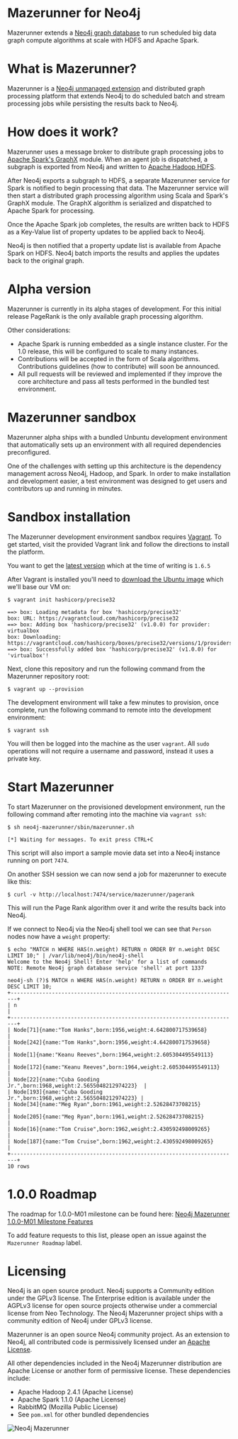 Mazerunner for Neo4j
================

Mazerunner extends a [Neo4j graph database](http://www.neo4j.com) to run scheduled big data graph compute algorithms at scale with HDFS and Apache Spark.

What is Mazerunner?
================

Mazerunner is a [Neo4j unmanaged extension](http://neo4j.com/docs/stable/server-unmanaged-extensions.html) and distributed graph processing platform that extends Neo4j to do scheduled batch and stream processing jobs while persisting the results back to Neo4j.

How does it work?
================

Mazerunner uses a message broker to distribute graph processing jobs to [Apache Spark's GraphX](https://spark.apache.org/graphx/) module. When an agent job is dispatched, a subgraph is exported from Neo4j and written to [Apache Hadoop HDFS](https://hadoop.apache.org/docs/r2.4.1/hadoop-project-dist/hadoop-hdfs/HdfsUserGuide.html).

After Neo4j exports a subgraph to HDFS, a separate Mazerunner service for Spark is notified to begin processing that data. The Mazerunner service will then start a distributed graph processing algorithm using Scala and Spark's GraphX module. The GraphX algorithm is serialized and dispatched to Apache Spark for processing.

Once the Apache Spark job completes, the results are written back to HDFS as a Key-Value list of property updates to be applied back to Neo4j.

Neo4j is then notified that a property update list is available from Apache Spark on HDFS. Neo4j batch imports the results and applies the updates back to the original graph.

Alpha version
================

Mazerunner is currently in its alpha stages of development. For this initial release PageRank is the only available graph processing algorithm.

Other considerations:

* Apache Spark is running embedded as a single instance cluster. For the 1.0 release, this will be configured to scale to many instances.
* Contributions will be accepted in the form of Scala algorithms. Contributions guidelines (how to contribute) will soon be announced.
* All pull requests will be reviewed and implemented if they improve the core architecture and pass all tests performed in the bundled test environment.

Mazerunner sandbox
================

Mazerunner alpha ships with a bundled Unbuntu development environment that automatically sets up an environment with all required dependencies preconfigured.

One of the challenges with setting up this architecture is the dependency management across Neo4j, Hadoop, and Spark. In order to make installation and development easier, a test environment was designed to get users and contributors up and running in minutes.

Sandbox installation
================

The Mazerunner development environment sandbox requires [Vagrant](https://docs.vagrantup.com/v2/getting-started/index.html). To get started, visit the provided Vagrant link and follow the directions to install the platform.

You want to get the [latest version](https://www.vagrantup.com/downloads.html) which at the time of writing is `1.6.5`

After Vagrant is installed you'll need to [download the Ubuntu image](https://docs.vagrantup.com/v2/getting-started/index.html) which we'll base our VM on:

    $ vagrant init hashicorp/precise32

    ==> box: Loading metadata for box 'hashicorp/precise32'
    box: URL: https://vagrantcloud.com/hashicorp/precise32
    ==> box: Adding box 'hashicorp/precise32' (v1.0.0) for provider: virtualbox
    box: Downloading: https://vagrantcloud.com/hashicorp/boxes/precise32/versions/1/providers/virtualbox.box
    ==> box: Successfully added box 'hashicorp/precise32' (v1.0.0) for 'virtualbox'!

Next, clone this repository and run the following command from the Mazerunner repository root:

    $ vagrant up --provision

The development environment will take a few minutes to provision, once complete, run the following command to remote into the development environment:

    $ vagrant ssh

You will then be logged into the machine as the user `vagrant`. All `sudo` operations will not require a username and password, instead it uses a private key.

Start Mazerunner
================

To start Mazerunner on the provisioned development environment, run the following command after remoting into the machine via `vagrant ssh`:

    $ sh neo4j-mazerunner/sbin/mazerunner.sh

    [*] Waiting for messages. To exit press CTRL+C

This script will also import a sample movie data set into a Neo4j instance running on port `7474`.

On another SSH session we can now send a job for mazerunner to execute like this:

    $ curl -v http://localhost:7474/service/mazerunner/pagerank

This will run the Page Rank algorithm over it and write the results back into Neo4j.

If we connect to Neo4j via the Neo4j shell tool we can see that `Person` nodes now have a `weight` property:

    $ echo "MATCH n WHERE HAS(n.weight) RETURN n ORDER BY n.weight DESC LIMIT 10;" | /var/lib/neo4j/bin/neo4j-shell
    Welcome to the Neo4j Shell! Enter 'help' for a list of commands
    NOTE: Remote Neo4j graph database service 'shell' at port 1337

    neo4j-sh (?)$ MATCH n WHERE HAS(n.weight) RETURN n ORDER BY n.weight DESC LIMIT 10;
    +------------------------------------------------------------------------+
    | n                                                                      |
    +------------------------------------------------------------------------+
    | Node[71]{name:"Tom Hanks",born:1956,weight:4.642800717539658}          |
    | Node[242]{name:"Tom Hanks",born:1956,weight:4.642800717539658}         |
    | Node[1]{name:"Keanu Reeves",born:1964,weight:2.605304495549113}        |
    | Node[172]{name:"Keanu Reeves",born:1964,weight:2.605304495549113}      |
    | Node[22]{name:"Cuba Gooding Jr.",born:1968,weight:2.5655048212974223}  |
    | Node[193]{name:"Cuba Gooding Jr.",born:1968,weight:2.5655048212974223} |
    | Node[34]{name:"Meg Ryan",born:1961,weight:2.52628473708215}            |
    | Node[205]{name:"Meg Ryan",born:1961,weight:2.52628473708215}           |
    | Node[16]{name:"Tom Cruise",born:1962,weight:2.430592498009265}         |
    | Node[187]{name:"Tom Cruise",born:1962,weight:2.430592498009265}        |
    +------------------------------------------------------------------------+
    10 rows

1.0.0 Roadmap
================

The roadmap for 1.0.0-M01 milestone can be found here: [Neo4j Mazerunner 1.0.0-M01 Milestone Features](https://github.com/kbastani/neo4j-mazerunner/issues/1)

To add feature requests to this list, please open an issue against the `Mazerunner Roadmap` label.

Licensing
================

Neo4j is an open source product. Neo4j supports a Community edition under the GPLv3 license. The Enterprise edition is available under the AGPLv3 license for open source projects otherwise under a commercial license from Neo Technology. The Neo4j Mazerunner project ships with a community edition of Neo4j under GPLv3 license.

Mazerunner is an open source Neo4j community project. As an extension to Neo4j, all contributed code is permissively licensed under an [Apache License](https://github.com/kbastani/neo4j-mazerunner/blob/master/LICENSE).

All other dependencies included in the Neo4j Mazerunner distribution are Apache License or another form of permissive license. These dependencies include:

* Apache Hadoop 2.4.1 (Apache License)
* Apache Spark 1.1.0 (Apache License)
* RabbitMQ (Mozilla Public License)
* See `pom.xml` for other bundled dependencies

![Neo4j Mazerunner](http://i.imgur.com/wCZKXNO.png)
